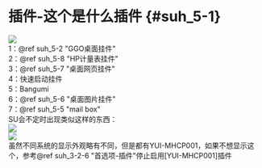 # 插件-这个是什么插件 {#suh_5-1}
![](https://raw.githubusercontent.com/LiyroPen/SAO_Utils_help/tree/master/Images/5-1-1.jpg)<br>
1：@ref suh_5-2 "GGO桌面挂件"<br>
2：@ref suh_5-8 "HP计量表挂件"<br>
3：@ref suh_5-7 "桌面网页挂件"<br>
4：快速启动挂件<br>
5：Bangumi<br>
6：@ref suh_5-6 "桌面图片挂件"<br>
7：@ref suh_5-5 "mail box"<br>
SU会不定时出现类似这样的东西：<br>
![](https://raw.githubusercontent.com/LiyroPen/SAO_Utils_help/tree/master/Images/5-1-2.jpg)<br>
![](https://raw.githubusercontent.com/LiyroPen/SAO_Utils_help/tree/master/Images/5-1-3.jpg)<br>
虽然不同系统的显示外观略有不同，但是都有YUI-MHCP001，如果不想显示这个，参考@ref suh_3-2-6 "首选项-插件"停止启用[YUI-MHCP001]插件

